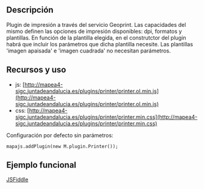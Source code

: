 ## Descripción

Plugin de impresión a través del servicio Geoprint. Las capacidades del mismo definen las opciones de impresión disponibles: dpi,
formatos y plantillas. En función de la plantilla elegida, en el construtctor del plugin habrá que incluir los parámetros que dicha 
plantilla necesite. Las plantillas 'imagen apaisada' e 'imagen cuadrada' no necesitan parámetros.

## Recursos y uso

- js: [http://mapea4-sigc.juntadeandalucia.es/plugins/printer/printer.ol.min.js](http://mapea4-sigc.juntadeandalucia.es/plugins/printer/printer.ol.min.js)
- css: [http://mapea4-sigc.juntadeandalucia.es/plugins/printer/printer.min.css](http://mapea4-sigc.juntadeandalucia.es/plugins/printer/printer.min.css)

Configuración por defecto sin parámetros:
```
mapajs.addPlugin(new M.plugin.Printer());
```

## Ejemplo funcional

[JSFiddle](http://jsfiddle.net/sigcJunta/b6d4hd53/)
